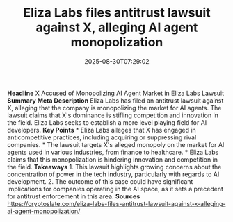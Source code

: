 ﻿---
title: "Eliza Labs files antitrust lawsuit against X, alleging AI agent monopolization"
date: "2025-08-30T07:29:02"
category: "Markets"
summary: ""
slug: "eliza labs files antitrust lawsuit against x alleging ai age"
source_urls:
  - "https://cryptoslate.com/eliza-labs-files-antitrust-lawsuit-against-x-alleging-ai-agent-monopolization/"
seo:
  title: "Eliza Labs files antitrust lawsuit against X, alleging AI agent monopolization | Hash n Hedge"
  description: ""
  keywords: ["news", "markets", "brief"]
---
**Headline** X Accused of Monopolizing AI Agent Market in Eliza Labs Lawsuit  **Summary Meta Description** Eliza Labs has filed an antitrust lawsuit against X, alleging that the company is monopolizing the market for AI agents. The lawsuit claims that X's dominance is stifling competition and innovation in the field. Eliza Labs seeks to establish a more level playing field for AI developers.  **Key Points**  * Eliza Labs alleges that X has engaged in anticompetitive practices, including acquiring or suppressing rival companies. * The lawsuit targets X's alleged monopoly on the market for AI agents used in various industries, from finance to healthcare. * Eliza Labs claims that this monopolization is hindering innovation and competition in the field.  **Takeaways**  1. This lawsuit highlights growing concerns about the concentration of power in the tech industry, particularly with regards to AI development. 2. The outcome of this case could have significant implications for companies operating in the AI space, as it sets a precedent for antitrust enforcement in this area.  **Sources** https://cryptoslate.com/eliza-labs-files-antitrust-lawsuit-against-x-alleging-ai-agent-monopolization/ 
